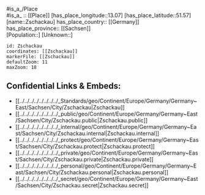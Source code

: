 ﻿---
location: [51.57,13.07] 
mapzoom: [7,12] 
mapmarker: city 
type: City
tags:
- geo/City


SpocWebEntityId: 35850
isDeleted: false
confidential: public

---
#is_a_/Place  
#is_a_ :: [[Place]] 
[has_place_longitude::13.07] 
[has_place_latitude::51.57] 
[name::Zschackau] 
has_place_country:: [[Germany]]  
has_place_province:: [[Sachsen]]  
[Population::] 
[Unknown::] 


```leaflet
id: Zschackau
coordinates: [[Zschackau]] 
markerFile: [[Zschackau]] 
defaultZoom: 11 
maxZoom: 18
```


## Confidential Links & Embeds: 
- [[../../../../../../../../_Standards/geo/Continent/Europe/Germany/Germany~East/Sachsen/City/Zschackau|Zschackau]] 
- [[../../../../../../../../_public/geo/Continent/Europe/Germany/Germany~East/Sachsen/City/Zschackau.public|Zschackau.public]] 
- [[../../../../../../../../_internal/geo/Continent/Europe/Germany/Germany~East/Sachsen/City/Zschackau.internal|Zschackau.internal]] 
- [[../../../../../../../../_protect/geo/Continent/Europe/Germany/Germany~East/Sachsen/City/Zschackau.protect|Zschackau.protect]] 
- [[../../../../../../../../_private/geo/Continent/Europe/Germany/Germany~East/Sachsen/City/Zschackau.private|Zschackau.private]] 
- [[../../../../../../../../_personal/geo/Continent/Europe/Germany/Germany~East/Sachsen/City/Zschackau.personal|Zschackau.personal]] 
- [[../../../../../../../../_secret/geo/Continent/Europe/Germany/Germany~East/Sachsen/City/Zschackau.secret|Zschackau.secret]] 
